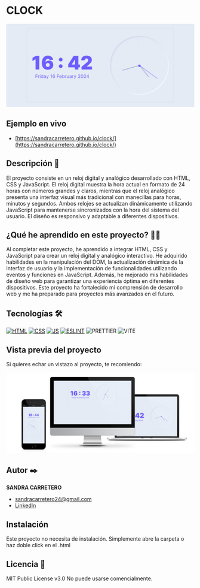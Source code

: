 # CLOCK

![Imagen del proyecto](https://github.com/SandraCarretero/clock/blob/main/src/assets/images/screencapture-clock.png)

## Ejemplo en vivo

- [https://sandracarretero.github.io/clock/](https://sandracarretero.github.io/clock/)

## Descripción 📑

El proyecto consiste en un reloj digital y analógico desarrollado con HTML, CSS y JavaScript. El reloj digital muestra la hora actual en formato de 24 horas con números grandes y claros, mientras que el reloj analógico presenta una interfaz visual más tradicional con manecillas para horas, minutos y segundos. Ambos relojes se actualizan dinámicamente utilizando JavaScript para mantenerse sincronizados con la hora del sistema del usuario. El diseño es responsivo y adaptable a diferentes dispositivos.

## ¿Qué he aprendido en este proyecto? 🙇🏻


Al completar este proyecto, he aprendido a integrar HTML, CSS y JavaScript para crear un reloj digital y analógico interactivo. He adquirido habilidades en la manipulación del DOM, la actualización dinámica de la interfaz de usuario y la implementación de funcionalidades utilizando eventos y funciones en JavaScript. Además, he mejorado mis habilidades de diseño web para garantizar una experiencia óptima en diferentes dispositivos. Este proyecto ha fortalecido mi comprensión de desarrollo web y me ha preparado para proyectos más avanzados en el futuro.

## Tecnologías 🛠

<!-- Iconos sacados de: https://github.com/hendrasob/badges/blob/master/README.md y https://github.com/alexandresanlim/Badges4-README.md-Profile -->

[![HTML](https://img.shields.io/badge/HTML5-E34F26?style=for-the-badge&logo=html5&logoColor=white)](https://es.wikipedia.org/wiki/HTML5)
[![CSS](https://img.shields.io/badge/CSS3-1572B6?style=for-the-badge&logo=css3&logoColor=white)](https://es.wikipedia.org/wiki/CSS)
[![JS](https://img.shields.io/badge/JavaScript-F7DF1E?style=for-the-badge&logo=javascript&logoColor=black)](https://es.wikipedia.org/wiki/JavaScript)
[![ESLINT](https://img.shields.io/badge/eslint-3A33D1?style=for-the-badge&logo=eslint&logoColor=white)](https://en.wikipedia.org/wiki/ESLint)
![PRETTIER](https://img.shields.io/badge/prettier-1A2C34?style=for-the-badge&logo=prettier&logoColor=F7BA3E)
![VITE](https://img.shields.io/badge/Vite-B73BFE?style=for-the-badge&logo=vite&logoColor=FFD62E)

## Vista previa del proyecto

Si quieres echar un vistazo al proyecto, te recomiendo:

![Captura del proyecto](https://github.com/SandraCarretero/clock/blob/main/src/assets/images/clock.png)

## Autor ✒️

**SANDRA CARRETERO**

- [sandracarretero24@gmail.com](sandracarretero24@gmail.com)
- [LinkedIn](https://www.linkedin.com/in/sandra-carretero-lopez/)
<!-- - [Porfolio web](https://tu-dominio.com/) -->

## Instalación

Este proyecto no necesita de instalación. Simplemente abre la carpeta o haz doble click en el .html

## Licencia 📄

MIT Public License v3.0
No puede usarse comencialmente.
